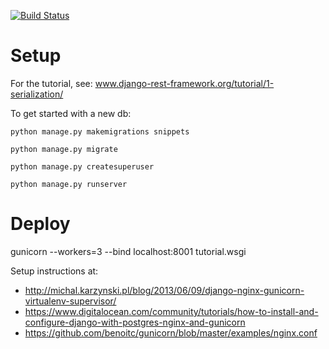 [![Build Status](https://travis-ci.org/kylepjohnson/django_rest_framework_tutorial.svg?branch=master)](https://travis-ci.org/kylepjohnson/django_rest_framework_tutorial)

# Setup
For the tutorial, see: www.django-rest-framework.org/tutorial/1-serialization/

To get started with a new db:
```
python manage.py makemigrations snippets

python manage.py migrate

python manage.py createsuperuser

python manage.py runserver
```


# Deploy

gunicorn --workers=3 --bind localhost:8001 tutorial.wsgi

Setup instructions at:

* http://michal.karzynski.pl/blog/2013/06/09/django-nginx-gunicorn-virtualenv-supervisor/
* https://www.digitalocean.com/community/tutorials/how-to-install-and-configure-django-with-postgres-nginx-and-gunicorn
* https://github.com/benoitc/gunicorn/blob/master/examples/nginx.conf